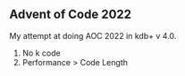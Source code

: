 ## Advent of Code 2022
My attempt at doing AOC 2022 in kdb+ v 4.0.

1) No k code
2) Performance > Code Length
